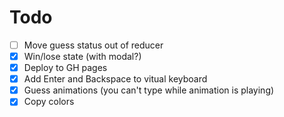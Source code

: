 # Todo

- [ ] Move guess status out of reducer
- [x] Win/lose state (with modal?)
- [x] Deploy to GH pages
- [x] Add Enter and Backspace to vitual keyboard
- [x] Guess animations (you can't type while animation is playing)
- [x] Copy colors

